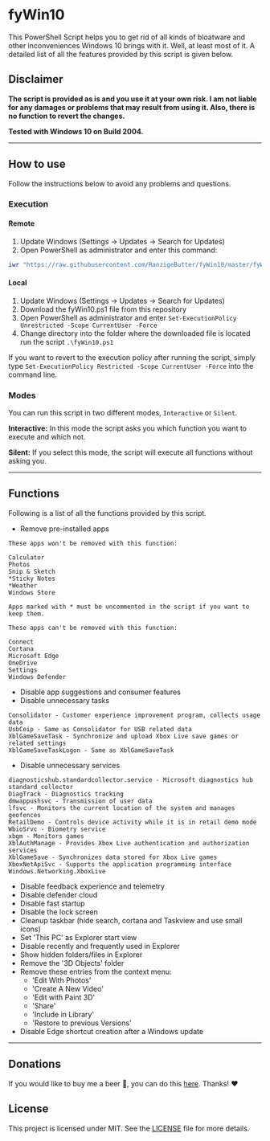 # fyWin10 <!-- omit in toc -->

This PowerShell Script helps you to get rid of all kinds of bloatware and other inconveniences Windows 10 brings with it. Well, at least most of it. A detailed list of all the features provided by this script is given below.

## Disclaimer

**The script is provided as is and you use it at your own risk. I am not liable for any damages or problems that may result from using it. Also, there is no function to revert the changes.**

**Tested with Windows 10 on Build 2004.**


---


## How to use

Follow the instructions below to avoid any problems and questions.

### Execution

#### Remote

1. Update Windows (Settings -> Updates -> Search for Updates)
2. Open PowerShell as administrator and enter this command:

```PowerShell
iwr "https://raw.githubusercontent.com/RanzigeButter/fyWin10/master/fyWin10.ps1" -UseBasicParsing | iex
```

#### Local

1. Update Windows (Settings -> Updates -> Search for Updates)
2. Download the fyWin10.ps1 file from this repository
3. Open PowerShell as administrator and enter `Set-ExecutionPolicy Unrestricted -Scope CurrentUser -Force`
4. Change directory into the folder where the downloaded file is located run the script `.\fyWin10.ps1`

If you want to revert to the execution policy after running the script, simply type `Set-ExecutionPolicy Restricted -Scope CurrentUser -Force` into the command line.

### Modes

You can run this script in two different modes, `Interactive` or `Silent`.

**Interactive:** In this mode the script asks you which function you want to execute and which not.

**Silent:** If you select this mode, the script will execute all functions without asking you.


---


## Functions

Following is a list of all the functions provided by this script.

- Remove pre-installed apps

````plaintext
These apps won't be removed with this function:

Calculator
Photos
Snip & Sketch
*Sticky Notes
*Weather
Windows Store

Apps marked with * must be uncommented in the script if you want to keep them.

These apps can't be removed with this function:

Connect
Cortana
Microsoft Edge
OneDrive
Settings
Windows Defender
````

- Disable app suggestions and consumer features
- Disable unnecessary tasks

````plaintext
Consolidator - Customer experience improvement program, collects usage data
UsbCeip - Same as Consolidator for USB related data
XblGameSaveTask - Synchronize and upload Xbox Live save games or related settings
XblGameSaveTaskLogon - Same as XblGameSaveTask
````

- Disable unnecessary services

````plaintext
diagnosticshub.standardcollector.service - Microsoft diagnostics hub standard collector
DiagTrack - Diagnostics tracking
dmwappushsvc - Transmission of user data
lfsvc - Monitors the current location of the system and manages geofences
RetailDemo - Controls device activity while it is in retail demo mode
WbioSrvc - Biometry service
xbgm - Monitors games
XblAuthManage - Provides Xbox Live authentication and authorization services
XblGameSave - Synchronizes data stored for Xbox Live games
XboxNetApiSvc - Supports the application programming interface Windows.Networking.XboxLive
````

- Disable feedback experience and telemetry
- Disable defender cloud
- Disable fast startup
- Disable the lock screen
- Cleanup taskbar (hide search, cortana and Taskview and use small icons)
- Set 'This PC' as Explorer start view
- Disable recently and frequently used in Explorer
- Show hidden folders/files in Explorer
- Remove the '3D Objects' folder
- Remove these entries from the context menu:
  - 'Edit With Photos'
  - 'Create A New Video'
  - 'Edit with Paint 3D'
  - 'Share'
  - 'Include in Library'
  - 'Restore to previous Versions'
- Disable Edge shortcut creation after a Windows update


---


## Donations

If you would like to buy me a beer 🍺, you can do this [here](https://paypal.me/timschneiderxyz). Thanks! ❤️

## License

This project is licensed under MIT. See the [LICENSE](LICENSE) file for more details.
